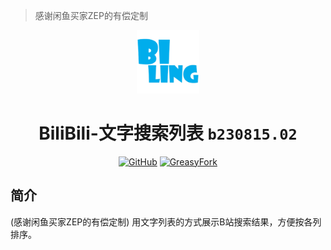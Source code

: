 > 感谢闲鱼买家ZEP的有偿定制

<div align="center">
    <img src="https://github.com/SynRGB/BiliBili-TextSearchList/raw/main/%23README/icon/256.png" width="20%"/>
    <h1>BiliBili-文字搜索列表 <code>b230815.02</code></h1>
	<p>
        <a href='https://github.com/SynRGB/BiliBili-TextSearchList'><img src="https://img.shields.io/badge/-GitHub-3A3A3A?style=flat&amp;logo=GitHub&amp;logoColor=white" referrerpolicy="no-referrer" alt="GitHub"></a>
	    <a href=''><img src="https://img.shields.io/badge/-GreasyFork-670000?style=flat&amp;logo=tampermonkey&amp;logoColor=white" referrerpolicy="no-referrer" alt="GreasyFork"></a>
    </p>
</div>

## 简介

(感谢闲鱼买家ZEP的有偿定制) 用文字列表的方式展示B站搜索结果，方便按各列排序。
